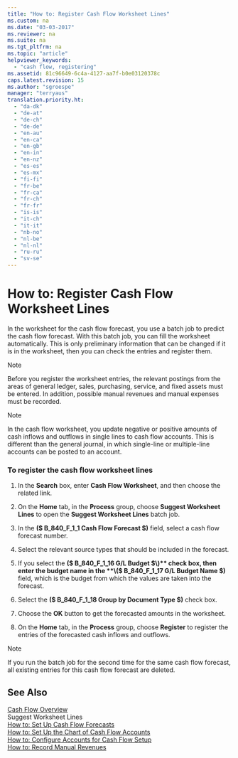 ```yaml
---
title: "How to: Register Cash Flow Worksheet Lines"
ms.custom: na
ms.date: "03-03-2017"
ms.reviewer: na
ms.suite: na
ms.tgt_pltfrm: na
ms.topic: "article"
helpviewer_keywords: 
  - "cash flow, registering"
ms.assetid: 81c96649-6c4a-4127-aa7f-b0e03120378c
caps.latest.revision: 15
ms.author: "sgroespe"
manager: "terryaus"
translation.priority.ht: 
  - "da-dk"
  - "de-at"
  - "de-ch"
  - "de-de"
  - "en-au"
  - "en-ca"
  - "en-gb"
  - "en-in"
  - "en-nz"
  - "es-es"
  - "es-mx"
  - "fi-fi"
  - "fr-be"
  - "fr-ca"
  - "fr-ch"
  - "fr-fr"
  - "is-is"
  - "it-ch"
  - "it-it"
  - "nb-no"
  - "nl-be"
  - "nl-nl"
  - "ru-ru"
  - "sv-se"
---
```

# How to: Register Cash Flow Worksheet Lines
In the worksheet for the cash flow forecast, you use a batch job to predict the cash flow forecast. With this batch job, you can fill the worksheet automatically. This is only preliminary information that can be changed if it is in the worksheet, then you can check the entries and register them.  
  
> [!NOTE]  
>  Before you register the worksheet entries, the relevant postings from the areas of general ledger, sales, purchasing, service, and fixed assets must be entered. In addition, possible manual revenues and manual expenses must be recorded.  
  
> [!NOTE]  
>  In the cash flow worksheet, you update negative or positive amounts of cash inflows and outflows in single lines to cash flow accounts. This is different than the general journal, in which single\-line or multiple\-line accounts can be posted to an account.  
  
### To register the cash flow worksheet lines  
  
1.  In the **Search** box, enter **Cash Flow Worksheet**, and then choose the related link.  
  
2.  On the **Home** tab, in the **Process** group, choose **Suggest Worksheet Lines** to open the **Suggest Worksheet Lines** batch job.  
  
3.  In the **\($ B\_840\_F\_1\_1 Cash Flow Forecast $\)** field, select a cash flow forecast number.  
  
4.  Select the relevant source types that should be included in the forecast.  
  
5.  If you select the **\($ B\_840\_F\_1\_16 G\/L Budget $\)** check box, then enter the budget name in the **\($ B\_840\_F\_1\_17 G\/L Budget Name $\)** field, which is the budget from which the values are taken into the forecast.  
  
6.  Select the **\($ B\_840\_F\_1\_18 Group by Document Type $\)** check box.  
  
7.  Choose the **OK** button to get the forecasted amounts in the worksheet.  
  
8.  On the **Home** tab, in the **Process** group, choose **Register** to register the entries of the forecasted cash inflows and outflows.  
  
> [!NOTE]  
>  If you run the batch job for the second time for the same cash flow forecast, all existing entries for this cash flow forecast are deleted.  
  
## See Also  
 [Cash Flow Overview](../Finance/cash-flow-overview.md)   
 Suggest Worksheet Lines   
 [How to: Set Up Cash Flow Forecasts](../Finance/how-to-set-up-cash-flow-forecasts.md)   
 [How to: Set Up the Chart of Cash Flow Accounts](../Finance/how-to-set-up-the-chart-of-cash-flow-accounts.md)   
 [How to: Configure Accounts for Cash Flow Setup](../Finance/how-to-configure-accounts-for-cash-flow-setup.md)   
 [How to: Record Manual Revenues](../Finance/how-to-record-manual-revenues.md)